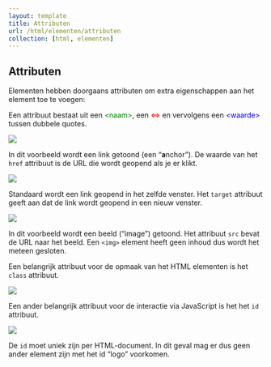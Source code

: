```yaml
---
layout: template
title: Attributen
url: /html/elementen/attributen
collection: [html, elementen]
---
```


## Attributen

Elementen hebben doorgaans attributen om extra eigenschappen aan het element toe te voegen:

Een attribuut bestaat uit een <span style="color: green">&lt;naam&gt;</span>, een <span style="color: red">&lt;=&gt;</span> en vervolgens een <span style="color: blue">&lt;waarde&gt;</span> tussen dubbele quotes.

<img src="{{ '/html/elementen/images/attributen_1.png' | relative_url}}" />

In dit voorbeeld wordt een link getoond (een “<strong>a</strong>nchor”). De waarde van het <code>href</code> attribuut is de URL die wordt geopend als je er klikt.

<img src="{{ '/html/elementen/images/attributen_2.png' | relative_url}}" />

Standaard wordt een link geopend in het zelfde venster. Het <code>target</code> attribuut geeft aan dat de link wordt geopend in een nieuw venster.

<img src="{{ '/html/elementen/images/attributen_3.png' | relative_url}}" />

In dit voorbeeld wordt een beeld (“image”) getoond. Het attribuut <code>src</code> bevat de URL naar het beeld. Een <code>&lt;img&gt;</code> element heeft geen inhoud dus wordt het meteen gesloten.

Een belangrijk attribuut voor de opmaak van het HTML elementen is het <code>class</code> attribuut.

<img src="{{ '/html/elementen/images/attributen_4.png' | relative_url}}" />

Een ander belangrijk attribuut voor de interactie via JavaScript is het het <code>id</code> attribuut.

<img src="{{ '/html/elementen/images/attributen_5.png' | relative_url}}" />

De <code>id</code> moet uniek zijn per HTML-document. In dit geval mag er dus geen ander element zijn met het id “logo” voorkomen.



